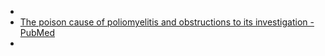 -
- [The poison cause of poliomyelitis and obstructions to its investigation - PubMed](https://pubmed.ncbi.nlm.nih.gov/14924801/)
-